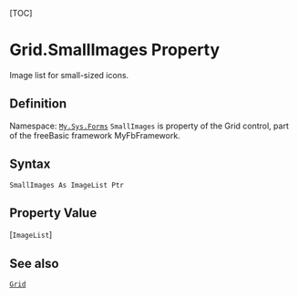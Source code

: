 [TOC]
# Grid.SmallImages Property
Image list for small-sized icons.
## Definition
Namespace: [`My.Sys.Forms`](My.Sys.Forms.md)
`SmallImages` is property of the Grid control, part of the freeBasic framework MyFbFramework.
## Syntax
```freeBasic
SmallImages As ImageList Ptr
```
## Property Value
[`ImageList`]
## See also
[`Grid`](Grid.md)
